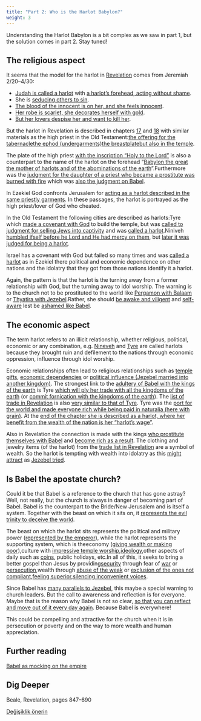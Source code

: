 ```yaml
---
title: "Part 2: Who is the Harlot Babylon?"
weight: 3
---
```



Understanding the Harlot Babylon is a bit complex as we saw in part 1, but the solution comes in part 2. Stay tuned!


## The religious aspect

<a name="89fc"></a>
It seems that the model for the harlot in [Revelation](https://www.bibleserver.com/NIV/Revelation17) comes from Jeremiah 2/20–4/30:

- [Judah is called a harlot](https://www.bibleserver.com/NIV/Jeremiah2%3A20) with [a harlot’s forehead, acting without shame](https://www.bibleserver.com/NIV/Jeremiah3%3A3).
- She is [seducing others to sin](https://www.bibleserver.com/NIV/Jeremiah2%3A33).
- [The blood of the innocent is on her, and she feels innocent](https://www.bibleserver.com/NIV/Jeremiah2%3A34-35).
- [Her robe is scarlet, she decorates herself with gold](https://www.bibleserver.com/NIV/Jeremiah4%3A30).
- [But her lovers despise her and want to kill her](https://www.bibleserver.com/NIV/Jeremiah4%3A30).


But the harlot in Revelation is described in chapters [17](https://www.bibleserver.com/NIV/Revelation17%3A4) and [18](https://www.bibleserver.com/NIV/Revelation18%3A16) with similar materials as the high priest in the Old Testament:[the offering for the tabernacle](https://www.bibleserver.com/NIV/Exodus25%3A3-7)[the ephod (undergarments)](https://www.bibleserver.com/NIV/Exodus25%3A3-7)[the breastplate](https://www.bibleserver.com/NIV/Exodus28%3A15-20)[but also in the temple](https://www.bibleserver.com/NIV/2%20Chronicles2%3A13-14).

The plate of the high priest [with the inscription “Holy to the Lord”](https://www.bibleserver.com/NIV/Exodus28%3A35-38) is also a counterpart to the name of the harlot on the forehead “[Babylon the great the mother of harlots and of the abominations of the earth](https://www.bibleserver.com/NIV/Revelation17%3A5)”.Furthermore was the [judgment for the daughter of a priest who became a prostitute was burned with fire](https://www.bibleserver.com/NIV/Leviticus21%3A9) which was [also the judgment on Babel](https://www.bibleserver.com/NIV/Revelation18%3A8).

In Ezekiel God confronts Jerusalem for [acting as a harlot described in the same priestly garments](https://www.bibleserver.com/NIV/Ezekiel16%3A13-26). In these passages, the harlot is portrayed as the high priest/lover of God who cheated.



In the Old Testament the following cities are described as harlots:Tyre which [made a covenant with God](https://www.bibleserver.com/NIV/1%20Kings5%3A12) to build the temple, but was [called to judgment for selling Jews into captivity](https://www.bibleserver.com/NIV/Amos1%3A9) and was [called a harlot](https://www.bibleserver.com/NIV/Isaiah23%3A15-18).Niniveh [humbled ifself before he Lord and He had mercy on them](https://www.bibleserver.com/NIV/Jonah3%3A5-10), but [later it was judged for being a harlot](https://www.bibleserver.com/NIV/Nahum3%3A4-7).

Israel has a covenant with God but failed so many times and was [called a harlot](https://www.bibleserver.com/NIV/Ezekiel16%3A15-41) as in Ezekiel there political and economic dependence on other nations and the idolatry that they got from those nations identify it a harlot.

Again, the pattern is that the harlot is the turning away from a former relationship with God, but the turning away to idol worship. The warning is to the church not to be prostituted to the world like [Pergamon with Balaam](https://www.bibleserver.com/NIV/Revelation2%3A14) or [Thyatira with Jezebel](https://www.bibleserver.com/NIV/Revelation2%3A20-22).Rather, she should [be awake and viligent](https://www.bibleserver.com/NIV/Revelation16%3A15) and [self-aware](https://www.bibleserver.com/NIV/Revelation3%3A17-18) lest be [ashamed like Babel](https://www.bibleserver.com/NIV/Revelation17%3A16).

## The economic aspect

The term harlot refers to an illicit relationship, whether religious, political, economic or any combination, e.g. [Nineveh](https://www.bibleserver.com/NIV/Nahum3%3A4-5) and [Tyre](https://www.bibleserver.com/NIV/Isaiah23%3A15-18) are called harlots because they brought ruin and defilement to the nations through economic oppression, influence through idol worship. 

Economic relationships often lead to religious relationships such as [temple gifts](https://www.bibleserver.com/NIV/Micah1%3A7), [economic dependencies](https://www.bibleserver.com/NIV/Nahum3%3A4) or [political influence (Jezebel married into another kingdom)](https://www.bibleserver.com/NIV/2%20Kings9%3A22). The strongest link to the [adultery of Babel with the kings of the earth](https://www.bibleserver.com/NIV/Revelation17%3A2) is Tyre [which will ply her trade with all the kingdoms of the earth](https://www.bibleserver.com/NIV/Isaiah23%3A17) (or [commit fornication with the kingdoms of the earth](https://biblehub.com/interlinear/isaiah/23-17.htm)). The [list of trade in Revelation](https://www.bibleserver.com/NIV/Revelation18%3A12-13) is also [very similar to that of Tyre](https://www.bibleserver.com/NIV/Ezekiel27). Tyre was the [port for the world and made everyone rich while being paid in naturalia (here with grain)](https://www.bibleserver.com/NIV/Isaiah23%3A1-3). At the [end of the chapter she is described as a harlot, where her benefit from the wealth of the nation is her “harlot’s wage”](https://www.bibleserver.com/NIV/Isaiah23%3A16-18). 

Also in Revelation the connection is made with the kings [who prostitute themselves with Babel](https://www.bibleserver.com/NIV/Revelation18%3A3) and [become rich as a result](https://www.bibleserver.com/NIV/Revelation18%3A9). The clothing and jewelry items (of the harlot) from the [trade list in Revelation](https://www.bibleserver.com/NIV/Ezekiel27) are a symbol of wealth. So the harlot is tempting with wealth into idolatry as this [might attract](https://www.bibleserver.com/NIV/Jeremiah4%3A30) as [Jezebel tried](https://www.bibleserver.com/NIV/2%20Kings9%3A30). 

## Is Babel the apostate church? 

Could it be that Babel is a reference to the church that has gone astray? Well, not really, but the church is always in danger of becoming part of Babel. Babel is the counterpart to the Bride/New Jerusalem and is itself a system. Together with the beast on which it sits on, it [represents the evil trinity to deceive the world](../../../content/beasts/expl/the-nature-of-the-beast-in-the-book-of-revelation). 

The beast on which the harlot sits represents the political and military power ([represented by the emperor](../../../content/beasts/expl/the-beasts-and-the-666-in-historical-context)), while the harlot represents the supporting system, which is theeconomy ([giving wealth or making poor](https://www.bibleserver.com/NIV/Revelation13%3A16-17)),culture with [impressive temple worship](https://www.bibleserver.com/NIV/Revelation13%3A13-15),[ideology](https://www.bibleserver.com/NIV/Revelation13%3A12),other aspects of daily such as [coins](../../../content/harlot/expl/the-harlot-in-revelation-a-mocking-of-the-roman-empire), public holidays, etc.In all of this, it seeks to bring a better gospel than Jesus by providing[security](https://www.bibleserver.com/NIV/Revelation13%3A4) through fear of [war](https://www.bibleserver.com/NIV/Revelation13%3A7) or [persecution](https://www.bibleserver.com/NIV/Revelation13%3A10),wealth through [abuse of the weak](https://www.bibleserver.com/NIV/Revelation6%3A5-6) or [exclusion of the ones not compliant](https://www.bibleserver.com/NIV/Revelation13%3A16-17),[feeling superior](https://www.bibleserver.com/NIV/Revelation13%3A13-14),[silencing inconvenient voices](https://www.bibleserver.com/NIV/Revelation17%3A6).

Since Babel has [many parallels to Jezebel](../../../content/harlot/expl/who-is-the-harlot-babylon-part-1), this maybe a special warning to church leaders. But the call to awareness and reflection is for everyone. Maybe that is the reason why Babel is not so clear, [so that you can reflect and move out of it every day again](https://www.bibleserver.com/NIV/Revelation18%3A4). Because Babel is everywhere!

This could be compelling and attractive for the church when it is in persecution or poverty and on the way to more wealth and human appreciation.

## Further reading

[Babel as mocking on the empire](../../../content/harlot/expl/the-harlot-in-revelation-a-mocking-of-the-roman-empire)

## Dig Deeper

Beale, Revelation, pages 847–890


[Değişiklik önerin](https://github.com/revelation-today/revelation-today/blob/main/exampleSite/content/docs/content/harlot/expl/who-is-the-harlot-babylon-part-2.md)
